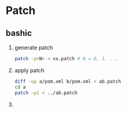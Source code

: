 # Patch

## bashic
1. generate patch
   ```bash
   patch -p<N> < xx.patch # N = 0, 1, ...
   ```
2. apply patch
   ```bash
   diff -up a/pom.xml b/pom.xml > ab.patch
   cd a
   patch -p1 < ../ab.patch
   ```

3. 
